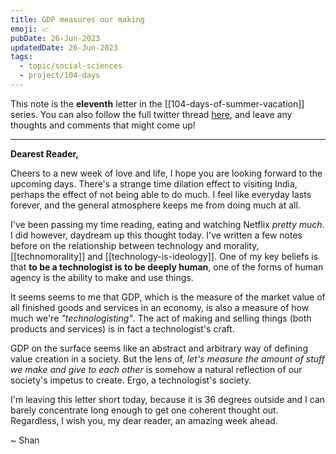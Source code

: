 ```yaml
---
title: GDP measures our making
emoji: 📈
pubDate: 26-Jun-2023
updatedDate: 26-Jun-2023
tags:
  - topic/social-sciences
  - project/104-days
---
```


This note is the **eleventh** letter in the [[104-days-of-summer-vacation]] series. You can also follow the full twitter thread [here](https://twitter.com/solderneer/status/1668911213810716672), and leave any thoughts and comments that might come up!

---

**Dearest Reader,**

Cheers to a new week of love and life, I hope you are looking forward to the upcoming days. There's a strange time dilation effect to visiting India, perhaps the effect of not being able to do much. I feel like everyday lasts forever, and the general atmosphere keeps me from doing much at all.

I've been passing my time reading, eating and watching Netflix _pretty much_. I did however, daydream up this thought today. I've written a few notes before on the relationship between technology and morality, [[technomorality]] and [[technology-is-ideology]]. One of my key beliefs is that **to be a technologist is to be deeply human**, one of the forms of human agency is the ability to make and use things.

It seems seems to me that GDP, which is the measure of the market value of all finished goods and services in an economy, is also a measure of how much we're _"technologisting"_. The act of making and selling things (both products and services) is in fact a technologist's craft. 

GDP on the surface seems like an abstract and arbitrary way of defining value creation in a society. But the lens of, _let's measure the amount of stuff we make and give to each other_ is somehow a natural reflection of our society's impetus to create. Ergo, a technologist's society.

I'm leaving this letter short today, because it is 36 degrees outside and I can barely concentrate long enough to get one coherent thought out. Regardless, I wish you, my dear reader, an amazing week ahead.

~ Shan



